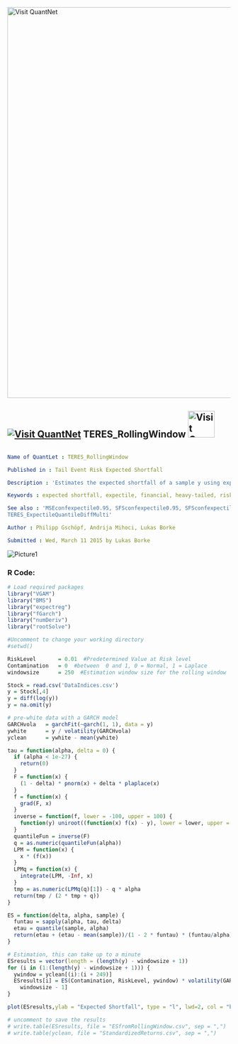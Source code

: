 [<img src="https://github.com/QuantLet/Styleguide-and-FAQ/blob/master/pictures/banner.png" width="880" alt="Visit QuantNet">](http://quantlet.de/index.php?p=info)

## [<img src="https://github.com/QuantLet/Styleguide-and-Validation-procedure/blob/master/pictures/qloqo.png" alt="Visit QuantNet">](http://quantlet.de/) **TERES_RollingWindow** [<img src="https://github.com/QuantLet/Styleguide-and-Validation-procedure/blob/master/pictures/QN2.png" width="60" alt="Visit QuantNet 2.0">](http://quantlet.de/d3/ia)

```yaml

Name of QuantLet : TERES_RollingWindow

Published in : Tail Event Risk Expected Shortfall

Description : 'Estimates the expected shortfall of a sample y using expectiles. The estimation requires an expectile level such that it is equal to the value at risk with the predetermined risk level. This is obtained from a normal Laplace mixture. Estimation is executed using moving windows of subsamples.'

Keywords : expected shortfall, expectile, financial, heavy-tailed, risk, risk management, risk measure, tail

See also : 'MSEconfexpectile0.95, SFSconfexpectile0.95, SFSconfexpectile0.95, 
TERES_ExpectileQuantileDiffMulti'

Author : Philipp Gschöpf, Andrija Mihoci, Lukas Borke

Submitted : Wed, March 11 2015 by Lukas Borke

```
![Picture1](TERES_RollingWindow.png)

### R Code:
```r
# Load required packages
library("VGAM")
library("BMS")
library("expectreg")
library("fGarch")
library("numDeriv")
library("rootSolve")

#Uncomment to change your working directory
#setwd()

RiskLevel		= 0.01  #Predetermined Value at Risk level
Contamination	= 0  #between  0 and 1, 0 = Normal, 1 = Laplace
windowsize		= 250  #Estimation window size for the rolling window

Stock = read.csv('DataIndices.csv')
y = Stock[,4]
y = diff(log(y))
y = na.omit(y)

# pre-white data with a GARCH model
GARCHvola	= garchFit(~garch(1, 1), data = y)
ywhite		= y / volatility(GARCHvola)
yclean		= ywhite - mean(ywhite)

tau = function(alpha, delta = 0) {
  if (alpha < 1e-27) {
    return(0)
  }
  F = function(x) {
    (1 - delta) * pnorm(x) + delta * plaplace(x)
  }
  f = function(x) {
    grad(F, x)
  }
  inverse = function(f, lower = -100, upper = 100) {
    function(y) uniroot((function(x) f(x) - y), lower = lower, upper = upper)[1]
  }
  quantileFun = inverse(F)
  q = as.numeric(quantileFun(alpha))
  LPM = function(x) {
    x * (f(x))
  }
  LPMq = function(x) {
    integrate(LPM, -Inf, x)
  }
  tmp = as.numeric(LPMq(q)[1]) - q * alpha
  return(tmp / (2 * tmp + q))
}

ES = function(delta, alpha, sample) {
  funtau = sapply(alpha, tau, delta)
  etau = quantile(sample, alpha)
  return(etau + (etau - mean(sample))/(1 - 2 * funtau) * (funtau/alpha))
}

# Estimation, this can take up to a minute
ESresults = vector(length = (length(y) - windowsize + 1))
for (i in (1:(length(y) - windowsize + 1))) {
  ywindow = yclean[(i):(i + 249)]
  ESresults[i] = ES(Contamination, RiskLevel, ywindow) * volatility(GARCHvola)[i + 
    windowsize - 1]
}

plot(ESresults,ylab = "Expected Shortfall", type = "l", lwd=2, col = "blue")

# uncomment to save the results
# write.table(ESresults, file = "ESfromRollingWindow.csv", sep = ",")
# write.table(yclean, file = "StandardizedReturns.csv", sep = ",")

```
